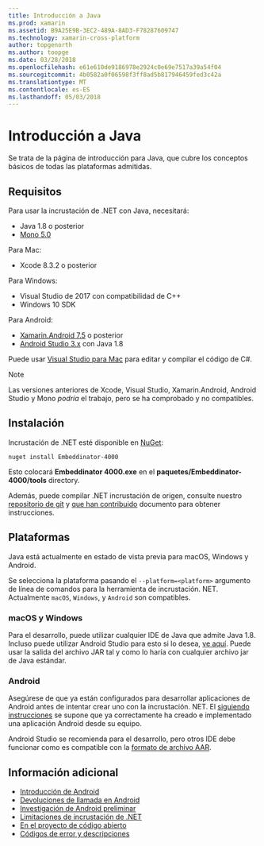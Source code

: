 ```yaml
---
title: Introducción a Java
ms.prod: xamarin
ms.assetid: B9A25E9B-3EC2-489A-8AD3-F78287609747
ms.technology: xamarin-cross-platform
author: topgenorth
ms.author: toopge
ms.date: 03/28/2018
ms.openlocfilehash: e61e610de9186978e2924c0e69e7517a39a54f04
ms.sourcegitcommit: 4b0582a0f06598f3ff8ad5b817946459fed3c42a
ms.translationtype: MT
ms.contentlocale: es-ES
ms.lasthandoff: 05/03/2018
---
```

# <a name="getting-started-with-java"></a>Introducción a Java

Se trata de la página de introducción para Java, que cubre los conceptos básicos de todas las plataformas admitidas.

## <a name="requirements"></a>Requisitos

Para usar la incrustación de .NET con Java, necesitará:

* Java 1.8 o posterior
* [Mono 5.0](http://www.mono-project.com/download/)

Para Mac:

* Xcode 8.3.2 o posterior

Para Windows:

* Visual Studio de 2017 con compatibilidad de C++
* Windows 10 SDK

Para Android:

* [Xamarin.Android 7.5](https://www.visualstudio.com/xamarin/) o posterior
* [Android Studio 3.x](https://developer.android.com/studio/index.html) con Java 1.8

Puede usar [Visual Studio para Mac](https://www.visualstudio.com/vs/visual-studio-mac/) para editar y compilar el código de C#.

> [!NOTE]
> Las versiones anteriores de Xcode, Visual Studio, Xamarin.Android, Android Studio y Mono _podría_ el trabajo, pero se ha comprobado y no compatibles.

## <a name="installation"></a>Instalación

Incrustación de .NET esté disponible en [NuGet](https://www.nuget.org/packages/Embeddinator-4000/):

```shell
nuget install Embeddinator-4000
```

Esto colocará **Embeddinator 4000.exe** en el **paquetes/Embeddinator-4000/tools** directory.

Además, puede compilar .NET incrustación de origen, consulte nuestro [repositorio de git](https://github.com/mono/Embeddinator-4000/) y [que han contribuido](https://github.com/mono/Embeddinator-4000/blob/master/Contributing.md) documento para obtener instrucciones.

## <a name="platforms"></a>Plataformas

Java está actualmente en estado de vista previa para macOS, Windows y Android.

Se selecciona la plataforma pasando el `--platform=<platform>` argumento de línea de comandos para la herramienta de incrustación. NET. Actualmente `macOS`, `Windows`, y `Android` son compatibles.

### <a name="macos-and-windows"></a>macOS y Windows

Para el desarrollo, puede utilizar cualquier IDE de Java que admite Java 1.8. Incluso puede utilizar Android Studio para esto si lo desea, [ve aquí](https://stackoverflow.com/questions/16626810/can-android-studio-be-used-to-run-standard-java-projects). Puede usar la salida del archivo JAR tal y como lo haría con cualquier archivo jar de Java estándar.

### <a name="android"></a>Android

Asegúrese de que ya están configurados para desarrollar aplicaciones de Android antes de intentar crear uno con la incrustación. NET. El [siguiendo instrucciones](~/tools/dotnet-embedding/get-started/java/android.md) se supone que ya correctamente ha creado e implementado una aplicación Android desde su equipo.

Android Studio se recomienda para el desarrollo, pero otros IDE debe funcionar como es compatible con la [formato de archivo AAR](https://developer.android.com/studio/projects/android-library.html).

## <a name="further-reading"></a>Información adicional

* [Introducción de Android](~/tools/dotnet-embedding/get-started/java/android.md)
* [Devoluciones de llamada en Android](~/tools/dotnet-embedding/android/callbacks.md)
* [Investigación de Android preliminar](~/tools/dotnet-embedding/android/index.md)
* [Limitaciones de incrustación de .NET](~/tools/dotnet-embedding/limitations.md)
* [En el proyecto de código abierto](https://github.com/mono/Embeddinator-4000/blob/master/Contributing.md)
* [Códigos de error y descripciones](~/tools/dotnet-embedding/errors.md)
